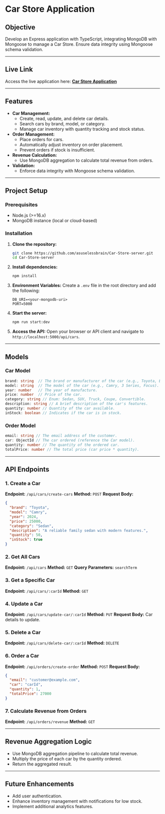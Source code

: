# Car Store Application

## Objective
Develop an Express application with TypeScript, integrating MongoDB with Mongoose to manage a Car Store. Ensure data integrity using Mongoose schema validation.

---

## Live Link
Access the live application here: **[Car Store Application](https://assignment-2-nine-inky.vercel.app/)**

---

## Features
- **Car Management:**
  - Create, read, update, and delete car details.
  - Search cars by brand, model, or category.
  - Manage car inventory with quantity tracking and stock status.
- **Order Management:**
  - Place orders for cars.
  - Automatically adjust inventory on order placement.
  - Prevent orders if stock is insufficient.
- **Revenue Calculation:**
  - Use MongoDB aggregation to calculate total revenue from orders.
- **Validation:**
  - Enforce data integrity with Mongoose schema validation.

---

## Project Setup
### Prerequisites
- Node.js (>=16.x)
- MongoDB instance (local or cloud-based)

### Installation
1. **Clone the repository:**
    ```bash
    git clone https://github.com/asuselessbrain/Car-Store-server.git
    cd Car-Store-server
    ```
2. **Install dependencies:**
    ```bash
    npm install
    ```
3. **Environment Variables:**
    Create a `.env` file in the root directory and add the following:
    ```env
    DB_URI=<your-mongodb-uri>
    PORT=5000
    ```
4. **Start the server:**
    ```bash
    npm run start:dev
    ```
5. **Access the API:**
    Open your browser or API client and navigate to `http://localhost:5000/api/cars`.

---


## Models

### Car Model
```typescript
brand: string  // The brand or manufacturer of the car (e.g., Toyota, BMW, Ford).
model: string  // The model of the car (e.g., Camry, 3 Series, Focus).
year: number   // The year of manufacture.
price: number  // Price of the car.
category: string // Enum: Sedan, SUV, Truck, Coupe, Convertible.
description: string // A brief description of the car's features.
quantity: number // Quantity of the car available.
inStock: boolean // Indicates if the car is in stock.
```

### Order Model
```typescript
email: string // The email address of the customer.
car: ObjectId // The car ordered (reference the Car model).
quantity: number // The quantity of the ordered car.
totalPrice: number // The total price (car price * quantity).
```

---

## API Endpoints

### 1. Create a Car
**Endpoint:** `/api/cars/create-cars`
**Method:** `POST`
**Request Body:**
```json
{
  "brand": "Toyota",
  "model": "Camry",
  "year": 2024,
  "price": 25000,
  "category": "Sedan",
  "description": "A reliable family sedan with modern features.",
  "quantity": 50,
  "inStock": true
}
```

### 2. Get All Cars
**Endpoint:** `/api/cars`
**Method:** `GET`
**Query Parameters:** `searchTerm`

### 3. Get a Specific Car
**Endpoint:** `/api/cars/:carId`
**Method:** `GET`

### 4. Update a Car
**Endpoint:** `/api/cars/update-car/:carId`
**Method:** `PUT`
**Request Body:** Car details to update.

### 5. Delete a Car
**Endpoint:** `/api/cars/delete-car/:carId`
**Method:** `DELETE`

### 6. Order a Car
**Endpoint:** `/api/orders/create-order`
**Method:** `POST`
**Request Body:**
```json
{
  "email": "customer@example.com",
  "car": "carId",
  "quantity": 1,
  "totalPrice": 27000
}
```

### 7. Calculate Revenue from Orders
**Endpoint:** `/api/orders/revenue`
**Method:** `GET`

---

## Revenue Aggregation Logic
- Use MongoDB aggregation pipeline to calculate total revenue.
- Multiply the price of each car by the quantity ordered.
- Return the aggregated result.

---

## Future Enhancements
- Add user authentication.
- Enhance inventory management with notifications for low stock.
- Implement additional analytics features.
